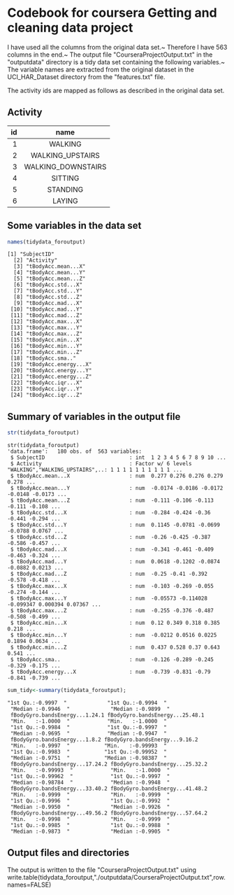 # Codebook for coursera Getting and cleaning data project

I have used all the columns from the original data set.~ Therefore I have
563 columns in the end.~ The output file "CourseraProjectOutput.txt" in the
"outputdata" directory is
a tidy data set containing the following variables.~ The variable names
are extracted from the original dataset in the UCI_HAR_Dataset directory
from the "features.txt" file.

The activity ids are mapped as follows as described in the original data set.

## Activity

| id |              name |
|---:|:-----------------:|
|  1 |           WALKING|
|  2 |  WALKING_UPSTAIRS|
|  3 | WALKING_DOWNSTAIRS|
|  4|            SITTING|
|  5|           STANDING|
|  6|            LAYING|

## Some variables in the data set

```r
names(tidydata_foroutput)
```
```
[1] "SubjectID"                           
  [2] "Activity"                            
  [3] "tBodyAcc.mean...X"                   
  [4] "tBodyAcc.mean...Y"                   
  [5] "tBodyAcc.mean...Z"                   
  [6] "tBodyAcc.std...X"                    
  [7] "tBodyAcc.std...Y"                    
  [8] "tBodyAcc.std...Z"                    
  [9] "tBodyAcc.mad...X"                    
 [10] "tBodyAcc.mad...Y"                    
 [11] "tBodyAcc.mad...Z"                    
 [12] "tBodyAcc.max...X"                    
 [13] "tBodyAcc.max...Y"                    
 [14] "tBodyAcc.max...Z"                    
 [15] "tBodyAcc.min...X"                    
 [16] "tBodyAcc.min...Y"                    
 [17] "tBodyAcc.min...Z"                    
 [18] "tBodyAcc.sma.."                      
 [19] "tBodyAcc.energy...X"                 
 [20] "tBodyAcc.energy...Y"                 
 [21] "tBodyAcc.energy...Z"                 
 [22] "tBodyAcc.iqr...X"                    
 [23] "tBodyAcc.iqr...Y"                    
 [24] "tBodyAcc.iqr...Z"                 
```

## Summary of variables in the output file
``` r
str(tidydata_foroutput)
```


```
str(tidydata_foroutput)
'data.frame':	180 obs. of  563 variables:
 $ SubjectID                           : int  1 2 3 4 5 6 7 8 9 10 ...
 $ Activity                            : Factor w/ 6 levels "WALKING","WALKING_UPSTAIRS",..: 1 1 1 1 1 1 1 1 1 1 ...
 $ tBodyAcc.mean...X                   : num  0.277 0.276 0.276 0.279 0.278 ...
 $ tBodyAcc.mean...Y                   : num  -0.0174 -0.0186 -0.0172 -0.0148 -0.0173 ...
 $ tBodyAcc.mean...Z                   : num  -0.111 -0.106 -0.113 -0.111 -0.108 ...
 $ tBodyAcc.std...X                    : num  -0.284 -0.424 -0.36 -0.441 -0.294 ...
 $ tBodyAcc.std...Y                    : num  0.1145 -0.0781 -0.0699 -0.0788 0.0767 ...
 $ tBodyAcc.std...Z                    : num  -0.26 -0.425 -0.387 -0.586 -0.457 ...
 $ tBodyAcc.mad...X                    : num  -0.341 -0.461 -0.409 -0.463 -0.324 ...
 $ tBodyAcc.mad...Y                    : num  0.0618 -0.1202 -0.0874 -0.0882 0.0213 ...
 $ tBodyAcc.mad...Z                    : num  -0.25 -0.41 -0.392 -0.578 -0.418 ...
 $ tBodyAcc.max...X                    : num  -0.103 -0.269 -0.055 -0.274 -0.144 ...
 $ tBodyAcc.max...Y                    : num  -0.05573 -0.114028 -0.099347 0.000394 0.07367 ...
 $ tBodyAcc.max...Z                    : num  -0.255 -0.376 -0.487 -0.508 -0.499 ...
 $ tBodyAcc.min...X                    : num  0.12 0.349 0.318 0.385 0.218 ...
 $ tBodyAcc.min...Y                    : num  -0.0212 0.0516 0.0225 0.1894 0.0634 ...
 $ tBodyAcc.min...Z                    : num  0.437 0.528 0.37 0.643 0.541 ...
 $ tBodyAcc.sma..                      : num  -0.126 -0.289 -0.245 -0.329 -0.175 ...
 $ tBodyAcc.energy...X                 : num  -0.739 -0.831 -0.79 -0.841 -0.739 ...
```



``` r
sum_tidy<-summary(tidydata_foroutput);
```


```
"1st Qu.:-0.9997  "             "1st Qu.:-0.9994  "            
 "Median :-0.9946  "             "Median :-0.9899  "            
 fBodyGyro.bandsEnergy...1.24.1 fBodyGyro.bandsEnergy...25.48.1
 "Min.   :-1.0000  "            "Min.   :-1.0000  "            
 "1st Qu.:-0.9984  "            "1st Qu.:-0.9997  "            
 "Median :-0.9695  "            "Median :-0.9947  "            
 fBodyGyro.bandsEnergy...1.8.2 fBodyGyro.bandsEnergy...9.16.2
 "Min.   :-0.9997  "           "Min.   :-0.99993  "          
 "1st Qu.:-0.9983  "           "1st Qu.:-0.99952  "          
 "Median :-0.9751  "           "Median :-0.98387  "          
 fBodyGyro.bandsEnergy...17.24.2 fBodyGyro.bandsEnergy...25.32.2
 "Min.   :-0.99993  "            "Min.   :-1.0000  "            
 "1st Qu.:-0.99962  "            "1st Qu.:-0.9997  "            
 "Median :-0.98784  "            "Median :-0.9948  "            
 fBodyGyro.bandsEnergy...33.40.2 fBodyGyro.bandsEnergy...41.48.2
 "Min.   :-0.9999  "             "Min.   :-0.9999  "            
 "1st Qu.:-0.9996  "             "1st Qu.:-0.9992  "            
 "Median :-0.9950  "             "Median :-0.9926  "            
 fBodyGyro.bandsEnergy...49.56.2 fBodyGyro.bandsEnergy...57.64.2
 "Min.   :-0.9998  "             "Min.   :-0.9999  "            
 "1st Qu.:-0.9985  "             "1st Qu.:-0.9988  "            
 "Median :-0.9873  "             "Median :-0.9905  "     
```

## Output files and directories

The output is written to the file "CourseraProjectOutput.txt" 
using write.table(tidydata_foroutput,"./outputdata/CourseraProjectOutput.txt",row.names=FALSE)
